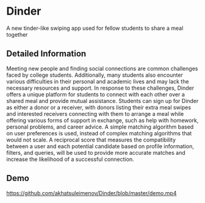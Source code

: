 # Dinder

A new tinder-like swiping app used for fellow students to share a meal together

## Detailed Information

Meeting new people and finding social connections are common challenges faced by college students. Additionally, many students also encounter various difficulties in their personal and academic lives and may lack the necessary resources and support. In response to these challenges, Dinder offers a unique platform for students to connect with each other over a shared meal and provide mutual assistance. Students can sign up for Dinder as either a donor or a receiver, with donors listing their extra meal swipes and interested receivers connecting with them to arrange a meal while offering various forms of support in exchange, such as help with homework, personal problems, and career advice. A simple matching algorithm based on user preferences is used, instead of complex matching algorithms that would not scale. A reciprocal score that measures the compatibility between a user and each potential candidate based on profile information, filters, and queries, will be used to provide more accurate matches and increase the likelihood of a successful connection.

## Demo
https://github.com/akhatsuleimenov/Dinder/blob/master/demo.mp4
